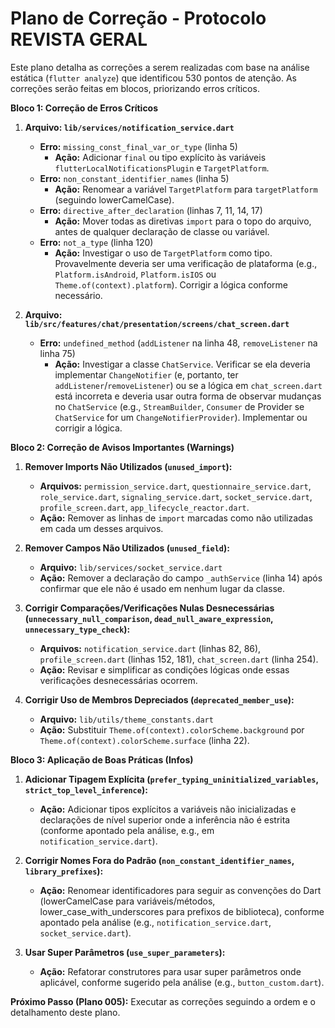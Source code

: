 # Plano de Correção - Protocolo REVISTA GERAL

Este plano detalha as correções a serem realizadas com base na análise estática (`flutter analyze`) que identificou 530 pontos de atenção. As correções serão feitas em blocos, priorizando erros críticos.

**Bloco 1: Correção de Erros Críticos**

1.  **Arquivo: `lib/services/notification_service.dart`**
    *   **Erro:** `missing_const_final_var_or_type` (linha 5)
        *   **Ação:** Adicionar `final` ou tipo explícito às variáveis `flutterLocalNotificationsPlugin` e `TargetPlatform`.
    *   **Erro:** `non_constant_identifier_names` (linha 5)
        *   **Ação:** Renomear a variável `TargetPlatform` para `targetPlatform` (seguindo lowerCamelCase).
    *   **Erro:** `directive_after_declaration` (linhas 7, 11, 14, 17)
        *   **Ação:** Mover todas as diretivas `import` para o topo do arquivo, antes de qualquer declaração de classe ou variável.
    *   **Erro:** `not_a_type` (linha 120)
        *   **Ação:** Investigar o uso de `TargetPlatform` como tipo. Provavelmente deveria ser uma verificação de plataforma (e.g., `Platform.isAndroid`, `Platform.isIOS` ou `Theme.of(context).platform`). Corrigir a lógica conforme necessário.

2.  **Arquivo: `lib/src/features/chat/presentation/screens/chat_screen.dart`**
    *   **Erro:** `undefined_method` (`addListener` na linha 48, `removeListener` na linha 75)
        *   **Ação:** Investigar a classe `ChatService`. Verificar se ela deveria implementar `ChangeNotifier` (e, portanto, ter `addListener`/`removeListener`) ou se a lógica em `chat_screen.dart` está incorreta e deveria usar outra forma de observar mudanças no `ChatService` (e.g., `StreamBuilder`, `Consumer` de Provider se `ChatService` for um `ChangeNotifierProvider`). Implementar ou corrigir a lógica.

**Bloco 2: Correção de Avisos Importantes (Warnings)**

1.  **Remover Imports Não Utilizados (`unused_import`):**
    *   **Arquivos:** `permission_service.dart`, `questionnaire_service.dart`, `role_service.dart`, `signaling_service.dart`, `socket_service.dart`, `profile_screen.dart`, `app_lifecycle_reactor.dart`.
    *   **Ação:** Remover as linhas de `import` marcadas como não utilizadas em cada um desses arquivos.

2.  **Remover Campos Não Utilizados (`unused_field`):**
    *   **Arquivo:** `lib/services/socket_service.dart`
    *   **Ação:** Remover a declaração do campo `_authService` (linha 14) após confirmar que ele não é usado em nenhum lugar da classe.

3.  **Corrigir Comparações/Verificações Nulas Desnecessárias (`unnecessary_null_comparison`, `dead_null_aware_expression`, `unnecessary_type_check`):**
    *   **Arquivos:** `notification_service.dart` (linhas 82, 86), `profile_screen.dart` (linhas 152, 181), `chat_screen.dart` (linha 254).
    *   **Ação:** Revisar e simplificar as condições lógicas onde essas verificações desnecessárias ocorrem.

4.  **Corrigir Uso de Membros Depreciados (`deprecated_member_use`):**
    *   **Arquivo:** `lib/utils/theme_constants.dart`
    *   **Ação:** Substituir `Theme.of(context).colorScheme.background` por `Theme.of(context).colorScheme.surface` (linha 22).

**Bloco 3: Aplicação de Boas Práticas (Infos)**

1.  **Adicionar Tipagem Explícita (`prefer_typing_uninitialized_variables`, `strict_top_level_inference`):**
    *   **Ação:** Adicionar tipos explícitos a variáveis não inicializadas e declarações de nível superior onde a inferência não é estrita (conforme apontado pela análise, e.g., em `notification_service.dart`).

2.  **Corrigir Nomes Fora do Padrão (`non_constant_identifier_names`, `library_prefixes`):**
    *   **Ação:** Renomear identificadores para seguir as convenções do Dart (lowerCamelCase para variáveis/métodos, lower_case_with_underscores para prefixos de biblioteca), conforme apontado pela análise (e.g., `notification_service.dart`, `socket_service.dart`).

3.  **Usar Super Parâmetros (`use_super_parameters`):**
    *   **Ação:** Refatorar construtores para usar super parâmetros onde aplicável, conforme sugerido pela análise (e.g., `button_custom.dart`).

**Próximo Passo (Plano 005):** Executar as correções seguindo a ordem e o detalhamento deste plano.
